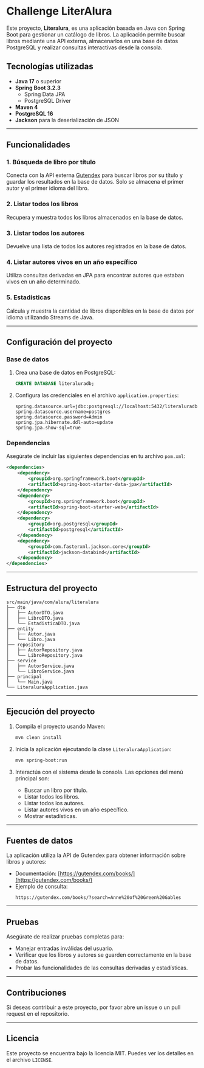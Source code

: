 # Challenge LiterAlura

Este proyecto, **Literalura**, es una aplicación basada en Java con Spring Boot para gestionar un catálogo de libros. La aplicación permite buscar libros mediante una API externa, almacenarlos en una base de datos PostgreSQL y realizar consultas interactivas desde la consola.

## Tecnologías utilizadas

- **Java 17** o superior
- **Spring Boot 3.2.3**
  - Spring Data JPA
  - PostgreSQL Driver
- **Maven 4**
- **PostgreSQL 16**
- **Jackson** para la deserialización de JSON

---

## Funcionalidades

### 1. Búsqueda de libro por título
Conecta con la API externa [Gutendex](https://gutendex.com/books/) para buscar libros por su título y guardar los resultados en la base de datos. Solo se almacena el primer autor y el primer idioma del libro.

### 2. Listar todos los libros
Recupera y muestra todos los libros almacenados en la base de datos.

### 3. Listar todos los autores
Devuelve una lista de todos los autores registrados en la base de datos.

### 4. Listar autores vivos en un año específico
Utiliza consultas derivadas en JPA para encontrar autores que estaban vivos en un año determinado.

### 5. Estadísticas
Calcula y muestra la cantidad de libros disponibles en la base de datos por idioma utilizando Streams de Java.

---

## Configuración del proyecto

### Base de datos

1. Crea una base de datos en PostgreSQL:
   ```sql
   CREATE DATABASE literaluradb;
   ```
2. Configura las credenciales en el archivo `application.properties`:

   ```properties
   spring.datasource.url=jdbc:postgresql://localhost:5432/literaluradb
   spring.datasource.username=postgres
   spring.datasource.password=Admin
   spring.jpa.hibernate.ddl-auto=update
   spring.jpa.show-sql=true
   ```

### Dependencias
Asegúrate de incluir las siguientes dependencias en tu archivo `pom.xml`:

```xml
<dependencies>
    <dependency>
        <groupId>org.springframework.boot</groupId>
        <artifactId>spring-boot-starter-data-jpa</artifactId>
    </dependency>
    <dependency>
        <groupId>org.springframework.boot</groupId>
        <artifactId>spring-boot-starter-web</artifactId>
    </dependency>
    <dependency>
        <groupId>org.postgresql</groupId>
        <artifactId>postgresql</artifactId>
    </dependency>
    <dependency>
        <groupId>com.fasterxml.jackson.core</groupId>
        <artifactId>jackson-databind</artifactId>
    </dependency>
</dependencies>
```

---

## Estructura del proyecto

```plaintext
src/main/java/com/alura/literalura
├── dto
│   ├── AutorDTO.java
│   ├── LibroDTO.java
│   └── EstadisticaDTO.java
├── entity
│   ├── Autor.java
│   └── Libro.java
├── repository
│   ├── AutorRepository.java
│   └── LibroRepository.java
├── service
│   ├── AutorService.java
│   └── LibroService.java
├── principal
│   └── Main.java
└── LiteraluraApplication.java
```

---

## Ejecución del proyecto

1. Compila el proyecto usando Maven:
   ```bash
   mvn clean install
   ```

2. Inicia la aplicación ejecutando la clase `LiteraluraApplication`:
   ```bash
   mvn spring-boot:run
   ```

3. Interactúa con el sistema desde la consola. Las opciones del menú principal son:
   - Buscar un libro por título.
   - Listar todos los libros.
   - Listar todos los autores.
   - Listar autores vivos en un año específico.
   - Mostrar estadísticas.

---

## Fuentes de datos
La aplicación utiliza la API de Gutendex para obtener información sobre libros y autores:
- Documentación: [https://gutendex.com/books/](https://gutendex.com/books/)
- Ejemplo de consulta:
  ```plaintext
  https://gutendex.com/books/?search=Anne%20of%20Green%20Gables
  ```

---

## Pruebas

Asegúrate de realizar pruebas completas para:
- Manejar entradas inválidas del usuario.
- Verificar que los libros y autores se guarden correctamente en la base de datos.
- Probar las funcionalidades de las consultas derivadas y estadísticas.

---

## Contribuciones
Si deseas contribuir a este proyecto, por favor abre un issue o un pull request en el repositorio.

---

## Licencia
Este proyecto se encuentra bajo la licencia MIT. Puedes ver los detalles en el archivo `LICENSE`.


 
